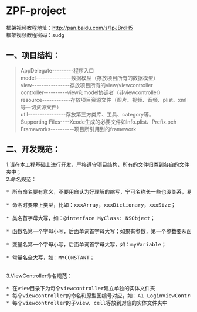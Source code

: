 ZPF-project
===========

框架视频教程地址：http://pan.baidu.com/s/1pJBrdH5   
框架视频教程密码：sudg

一、项目结构：
---------

>AppDelegate---------程序入口<br>
>model---------------数据模型（存放项目所有的数据模型）<br>
>view----------------存放项目所有的view/viewcontroller<br>
>controller----------view和model协调者（非viewcontroller）<br>
>resource------------存放项目资源文件（图片、视频、音频、plist、xml等一切资源文件）<br>
>util----------------存放第三方类库、工具、category等。<br>
>Supporting Files----Xcode生成的必要文件如Info.plist、Prefix.pch<br>
>Frameworks----------项目所引用到的framework<br>


二、开发规范：
------------
1.请在本工程基础上进行开发，严格遵守项目结构，所有的文件归类到各自的文件夹中；<br>
2.命名规范：
<pre>
* 所有命名要有意义，不要用自认为好理解的缩写，宁可名称长一些也没关系，易读性是首位；<br>
* 命名时要带上类型，比如：xxxArray，xxxDictionary，xxxSize；<br>
* 类名首字母大写，如：@interface MyClass: NSObject；<br>
* 函数名第一个字母小写，后面单词首字母大写；如果有参数，第一个参数要从函数名称上携带出来，myFunctionWithXxx；第二个参数的首字母小写；完整示例如：- (void)myFunctionWithSizeA:(CGSize)sizeA sizeB:(CGSize)sizeB{}；<br>
* 变量名第一个字母小写，后面单词首字母大写，如：myVariable；<br>
* 常量名全大写，如：MYCONSTANT；<br>
</pre>
3.ViewController命名规范：
<pre>
* 在view目录下为每个viewcontroller建立单独的实体文件夹
* 每个viewcontroller的命名和原型图编号对应，如：A1_LoginViewController，B1_NewsListViewController
* 每个viewcontroller的子view、cell等放到对应的实体文件夹中
</pre>



